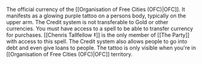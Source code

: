 The official currency of the [[Organisation of Free Cities (OFC)|OFC]]. It manifests as a glowing purple tattoo on a persons body, typically on the upper arm. The Credit system is not transferable to Gold or other currencies. You must have access to a spell to be able to transfer currency for purchases. [[Chenris Tallfellow ‡]] is the only member of [[The Party]] with access to this spell. The Credit system also allows people to go into debt and even give loans to people. The tattoo is only visible when you're in [[Organisation of Free Cities (OFC)|OFC]] territory. 